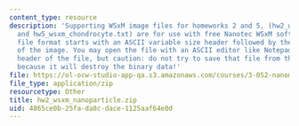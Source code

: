 ```yaml
---
content_type: resource
description: 'Supporting WSxM image files for homeworks 2 and 5, (hw2_wsxm_nanoparticle.txt
  and hw5_wsxm_chondrocyte.txt) are for use with free Nanotec WSxM software. This
  file format starts with an ASCII variable size header followed by the binary data
  of the image. You may open the file with an ASCII editor like Notepad and see the
  header of the file, but caution: do not try to save that file from the ASCII editor
  because it will destroy the binary data!'
file: https://ol-ocw-studio-app-qa.s3.amazonaws.com/courses/3-052-nanomechanics-of-materials-and-biomaterials-spring-2007/4865ce0b25fada8cdace1125aaf64e0d_hw2_wsxm_nanoparticle.zip
file_type: application/zip
resourcetype: Other
title: hw2_wsxm_nanoparticle.zip
uid: 4865ce0b-25fa-da8c-dace-1125aaf64e0d
---
```

